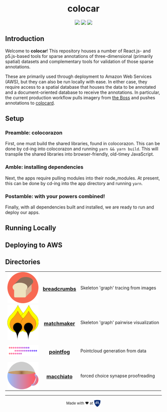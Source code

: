 <h1 align="center">colocar</h1>
<p align="center">
<img src="https://img.shields.io/badge/License-Apache2-blue.svg" />
<img src="https://img.shields.io/badge/Extremely Rad-👌-00ddcc.svg" />
<img src="https://img.shields.io/circleci/token/9fc1451c363b10e98a5968202d088b6375016a93/project/github/aplbrain/colocar/master.svg" />
</p>

## Introduction
Welcome to **colocar**! This repository houses a number of React.js- and p5.js-based tools for sparse annotations of three-dimensional (primarily spatial) datasets and complementary tools for validation of those sparse annotations.

These are primarily used through deployment to Amazon Web Services (AWS), but they can also be run locally with ease. In either case, they require access to a spatial database that houses the data to be annotated and a document-oriented database to receive the annotations. In particular, the current production workflow pulls imagery from [the Boss](https://github.com/jhuapl-boss/boss) and pushes annotations to [colocard](https://github.com/aplbrain/colocard).

## Setup
### Preamble: colocorazon
First, one must build the shared libraries, found in colocorazon. This can be done by cd-ing into colocorazon and running `yarn && yarn build`. This will transpile the shared libraries into browser-friendly, old-timey JavaScript.

### Amble: installing dependencies
Next, the apps require pulling modules into their node_modules. At present, this can be done by cd-ing into the app directory and running `yarn`.

### Postamble: with your powers combined!
Finally, with all dependencies built and installed, we are ready to run and deploy our apps.

## Running Locally

## Deploying to AWS

## Directories



<table>
<tr>
    <td>
        <img align=center src="breadcrumbs/logo.png" width=100>
    </td>
    <td>
        <h3 align=center><a href="breadcrumbs/">breadcrumbs</a></h3>
    </td>
    <td>
        <p>Skeleton 'graph' tracing from images</p>
    </td>
</tr>
<tr>
    <td>
        <img align=center src="matchmaker/logo.png" width=100>
    </td>
    <td>
        <h3 align=center><a href="matchmaker/">matchmaker</a></h3>
    </td>
    <td>
        <p>Skeleton 'graph' pairwise visualization</p>
    </td>
</tr>
<tr>
    <td>
        <img align=center src="pointfog/logo.png" width=100>
    </td>
    <td>
        <h3 align=center><a href="pointfog/">pointfog</a></h3>
    </td>
    <td>
        <p>Pointcloud generation from data</p>
    </td>
</tr>
<tr>
    <td>
        <img align=center src="macchiato/logo.png" width=100>
    </td>
    <td>
        <h3 align=center><a href="macchiato/">macchiato</a></h3>
    </td>
    <td>
        <p>forced choice synapse proofreading</p>
    </td>
</tr>
</table>

---

<p align="center"><small>Made with ♥ at <a href="http://www.jhuapl.edu/"><img alt="JHU APL" align="center" src="./apl-logo.png" height="23px"></a></small></p>
